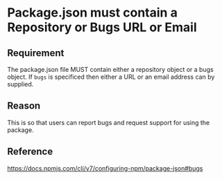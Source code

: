 # Package.json must contain a Repository or Bugs URL or Email

## Requirement
The package.json file MUST contain either a repository object or a bugs object.
If `bugs` is specificed then either a URL or an email address can by supplied.

## Reason
This is so that users can report bugs and request support for using the package.

## Reference
https://docs.npmjs.com/cli/v7/configuring-npm/package-json#bugs
